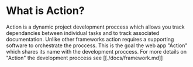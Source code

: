 # What is Action?
Action is a dynamic project development proccess which allows
you track dependancies between individual tasks and to track associated 
documentation. Unlike other frameworks action requires a supporting software 
to orchestrate the proccess. This is the goal the web app "Action" 
which shares its name with the development proccess. For more 
details on "Action" the development proccess see [[./docs/framework.md]]
